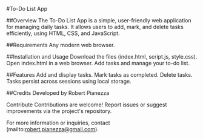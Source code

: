 #To-Do List App

##Overview
The To-Do List App is a simple, user-friendly web application for managing daily tasks. It allows users to add, mark, and delete tasks efficiently, using HTML, CSS, and JavaScript.

##Requirements
Any modern web browser.

##Installation and Usage
Download the files (index.html, script.js, style.css).
Open index.html in a web browser.
Add tasks and manage your to-do list.

##Features
Add and display tasks.
Mark tasks as completed.
Delete tasks.
Tasks persist across sessions using local storage.

##Credits
Developed by Robert Pianezza

Contribute
Contributions are welcome! Report issues or suggest improvements via the project's repository.

For more information or inquiries, contact (mailto:robert.pianezza@gmail.com).
